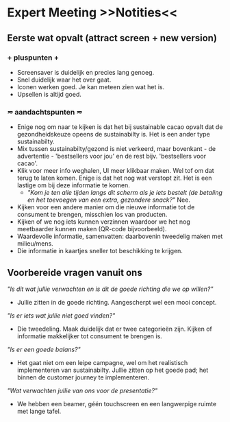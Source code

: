 # Expert Meeting >>Notities<<
## Eerste wat opvalt (attract screen + new version)

### + pluspunten +
- Screensaver is duidelijk en precies lang genoeg.
- Snel duidelijk waar het over gaat.   
- Iconen werken goed. Je kan meteen zien wat het is.
- Upsellen is altijd goed.

### ≂ aandachtspunten ≂
- Enige nog om naar te kijken is dat het bij sustainable cacao opvalt dat de gezondheidskeuze opeens de sustainabilty is. Het is een ander type sustainabilty.
- Mix tussen sustainabilty/gezond is niet verkeerd, maar bovenkant - de advertentie - 'bestsellers voor jou' en de rest bijv. 'bestsellers voor cacao'.
- Klik voor meer info weghalen, UI meer klikbaar maken. Wel tof om dat terug te laten komen. Enige is dat het nog wat verstopt zit. Het is een lastige om bij deze informatie te komen.
  - _"Kom je ten alle tijden langs dit scherm als je iets bestelt (de betaling en het toevoegen van een extra, gezondere snack?"_ Nee.
- Kijken voor een andere manier om die nieuwe informatie tot de consument te brengen, misschien los van producten.
- Kijken of we nog iets kunnen verzinnen waardoor we het nog meetbaarder kunnen maken (QR-code bijvoorbeeld).
- Waardevolle informatie, samenvatten: daarbovenin tweedelig maken met milieu/mens.
- Die informatie in kaartjes sneller tot beschikking te krijgen.


## Voorbereide vragen vanuit ons
_"Is dit wat jullie verwachten en is dit de goede richting die we op willen?"_
- Jullie zitten in de goede richting. Aangescherpt wel een mooi concept.

_"Is er iets wat jullie niet goed vinden?"_
- Die tweedeling. Maak duidelijk dat er twee categorieën zijn. Kijken of informatie makkelijker tot consument te brengen is.

_"Is er een goede balans?"_
- Het gaat niet om een leipe campagne, wel om het realistisch implementeren van sustainabilty. Jullie zitten op het goede pad; het binnen de customer journey te implementeren.

_"Wat verwachten jullie van ons voor de presentatie?"_
- We hebben een beamer, géén touchscreen en een langwerpige ruimte met lange tafel.
